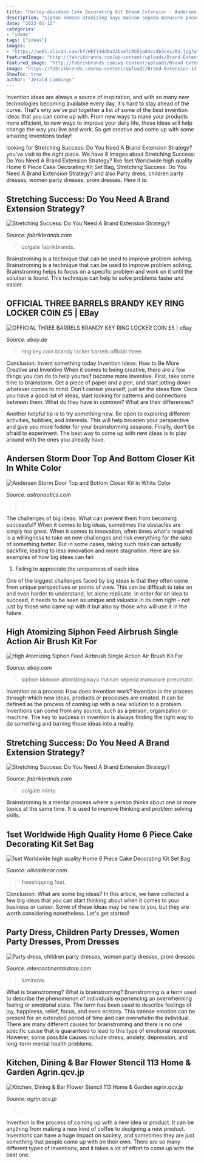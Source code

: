 ```yaml
---
title: "Harley-davidson Cake Decorating Kit Brand Extension - Andersen Storm Door Top And Bottom Closer Kit In White Color"
description: "Siphon kkmoon atomizing kayu mainan sepeda manucure pneumatic"
date: "2023-01-12"
categories:
- "ideas"
tags: ["ideas"]
images:
- "https://ae01.alicdn.com/kf/Hbf19dd0a33ba47c9b51a84cc4b3ce1c6U.jpg?width=800&amp;height=800&amp;hash=1600"
featuredImage: "http://fabrikbrands.com/wp-content/uploads/Brand-Extension-14-520x325.jpg"
featured_image: "http://fabrikbrands.com/wp-content/uploads/Brand-Extension-14-520x325.jpg"
image: "https://fabrikbrands.com/wp-content/uploads/Brand-Extension-14-1230x769.jpg"
ShowToc: true
author: "Jerald Cummings"
---
```



Invention ideas are always a source of inspiration, and with so many new technologies becoming available every day, it's hard to stay ahead of the curve. That's why we've put together a list of some of the best invention ideas that you can come up with. From new ways to make your products more efficient, to new ways to improve your daily life, these ideas will help change the way you live and work. So get creative and come up with some amazing inventions today!

	

		
looking for Stretching Success: Do You Need A Brand Extension Strategy? you've visit to the right place. We have 8 Images about Stretching Success: Do You Need A Brand Extension Strategy? like 1set Worldwide high quality Home 6 Piece Cake Decorating Kit Set Bag, Stretching Success: Do You Need A Brand Extension Strategy? and also Party dress, children party dresses, women party dresses, prom dresses. Here it is:
		
    
## Stretching Success: Do You Need A Brand Extension Strategy?

<img loading=lazy src="https://fabrikbrands.com/wp-content/uploads/Brand-Extension-14-1230x769.jpg" onerror="this.onerror=null;this.src='https://tse1.mm.bing.net/th?id=OIP.bIJwnAnZGwH-gSxOprTFnAHaEo&amp;pid=15.1';" alt="Stretching Success: Do You Need A Brand Extension Strategy?">

_Source: fabrikbrands.com_

>colgate fabrikbrands. 

	

Brainstroming is a technique that can be used to improve problem solving.
Brainstroming is a technique that can be used to improve problem solving. Brainstroming helps to focus on a specific problem and work on it until the solution is found. This technique can help to solve problems faster and easier.

    
## OFFICIAL THREE BARRELS BRANDY KEY RING LOCKER COIN £5 | EBay

<img loading=lazy src="http://i3.photobucket.com/albums/y81/virginking/PC STUFF/SDC10516copy.jpg" onerror="this.onerror=null;this.src='https://tse3.mm.bing.net/th?id=OIP.2e_7fAAXIgx9hyPuVMbR3QHaOM&amp;pid=15.1';" alt="OFFICIAL THREE BARRELS BRANDY KEY RING LOCKER COIN £5 | eBay">

_Source: ebay.de_

>ring key coin brandy locker barrels official three. 

	

Conclusion: Invent something today
Invention Ideas: How to Be More Creative and Inventive
When it comes to being creative, there are a few things you can do to help yourself become more inventive. First, take some time to brainstorm. Get a piece of paper and a pen, and start jotting down whatever comes to mind. Don't censor yourself; just let the ideas flow. Once you have a good list of ideas, start looking for patterns and connections between them. What do they have in common? What are their differences?

Another helpful tip is to try something new. Be open to exploring different activities, hobbies, and interests. This will help broaden your perspective and give you more fodder for your brainstorming sessions. Finally, don't be afraid to experiment. The best way to come up with new ideas is to play around with the ones you already have.

    
## Andersen Storm Door Top And Bottom Closer Kit In White Color

<img loading=lazy src="https://i.ytimg.com/vi/KwF-SlgzhVM/maxresdefault.jpg" onerror="this.onerror=null;this.src='https://tse2.mm.bing.net/th?id=OIP.juXl_o6xIHoRNy4uoYN55wHaEK&amp;pid=15.1';" alt="Andersen Storm Door Top and Bottom Closer Kit in White Color">

_Source: astronautics.com_

>. 

	

The challenges of big ideas: What can prevent them from becoming successful?
When it comes to big ideas, sometimes the obstacles are simply too great. When it comes to innovation, often times what's required is a willingness to take on new challenges and risk everything for the sake of something better. But in some cases, taking such risks can actually backfire, leading to less innovation and more stagnation. Here are six examples of how big ideas can fail:
1) Failing to appreciate the uniqueness of each idea

One of the biggest challenges faced by big ideas is that they often come from unique perspectives or points of view. This can be difficult to take on and even harder to understand, let alone replicate. In order for an idea to succeed, it needs to be seen as unique and valuable in its own right – not just by those who came up with it but also by those who will use it in the future.

    
## High Atomizing Siphon Feed Airbrush Single Action Air Brush Kit For

<img loading=lazy src="https://luckyretail.com/Uploadfile/201906272/250044/250044-3.jpg" onerror="this.onerror=null;this.src='https://tse2.mm.bing.net/th?id=OIP.PhAh4UguNul5-mbV9Gu9HQHaHa&amp;pid=15.1';" alt="High Atomizing Siphon Feed Airbrush Single Action Air Brush Kit For">

_Source: ebay.com_

>siphon kkmoon atomizing kayu mainan sepeda manucure pneumatic. 

	

Invention as a process: How does Invention work?
Invention is the process through which new ideas, products or processes are created. It can be defined as the process of coming up with a new solution to a problem. Inventions can come from any source, such as a person, organization or machine. The key to success in invention is always finding the right way to do something and turning those ideas into a reality.

    
## Stretching Success: Do You Need A Brand Extension Strategy?

<img loading=lazy src="http://fabrikbrands.com/wp-content/uploads/Brand-Extension-14-520x325.jpg" onerror="this.onerror=null;this.src='https://tse4.mm.bing.net/th?id=OIP.sfShAHEMwnQbIWX_agU34QHaEo&amp;pid=15.1';" alt="Stretching Success: Do You Need A Brand Extension Strategy?">

_Source: fabrikbrands.com_

>colgate minty. 

	

Brainstroming is a mental process where a person thinks about one or more topics at the same time. It is used to improve thinking and problem solving skills.

    
## 1set Worldwide High Quality Home 6 Piece Cake Decorating Kit Set Bag

<img loading=lazy src="https://sc03.alicdn.com/kf/HTB1SBRMMpXXXXXNaXXXq6xXFXXX0/5x-Nail-Glue-for-Acrylic-Nail-Art-Tips-Decoration-Accessories-Home-Salon-Nail-Beauty-Supplies-with.jpg" onerror="this.onerror=null;this.src='https://tse2.mm.bing.net/th?id=OIP.FzvzO8IvWjO_KvaKsBMkfwEsEs&amp;pid=15.1';" alt="1set Worldwide high quality Home 6 Piece Cake Decorating Kit Set Bag">

_Source: oliviadecor.com_

>freeshipping 1set. 

	

Conclusion: What are some big ideas?
In this article, we have collected a few big ideas that you can start thinking about when it comes to your business or career. Some of these ideas may be new to you, but they are worth considering nonetheless. Let's get started!

    
## Party Dress, Children Party Dresses, Women Party Dresses, Prom Dresses

<img loading=lazy src="https://ae01.alicdn.com/kf/Hbf19dd0a33ba47c9b51a84cc4b3ce1c6U.jpg?width=800&amp;height=800&amp;hash=1600" onerror="this.onerror=null;this.src='https://tse3.mm.bing.net/th?id=OIP.ICOfRZR7yzNRn-dTOIODHAHaHa&amp;pid=15.1';" alt="Party dress, children party dresses, women party dresses, prom dresses">

_Source: intercontinentalstore.com_

>luminova. 

	

What is brainstroming?
What is brainstroming? Brainstroming is a term used to describe the phenomenon of individuals experiencing an overwhelming feeling or emotional state. The term has been used to describe feelings of joy, happiness, relief, focus, and even ecstasy. This intense emotion can be present for an extended period of time and can overwhelm the individual. There are many different causes for brainstroming and there is no one specific cause that is guaranteed to lead to this type of emotional response. However, some possible causes include stress, anxiety, depression, and long-term mental health problems.

    
## Kitchen, Dining &amp; Bar Flower Stencil 113 Home &amp; Garden Agrin.qcv.jp

<img loading=lazy src="https://images-na.ssl-images-amazon.com/images/I/61fBdqM4B7L._SL1001_.jpg" onerror="this.onerror=null;this.src='https://tse2.mm.bing.net/th?id=OIP.cA67GUtmExAz7G3FTu2u2wHaHa&amp;pid=15.1';" alt="Kitchen, Dining &amp; Bar Flower Stencil 113 Home &amp; Garden agrin.qcv.jp">

_Source: agrin.qcv.jp_

>. 

	

Invention is the process of coming up with a new idea or product. It can be anything from making a new kind of coffee to designing a new product. Inventions can have a huge impact on society, and sometimes they are just something that people come up with on their own. There are so many different types of inventions, and it takes a lot of effort to come up with the best one.

